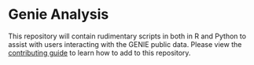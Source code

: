 # Genie Analysis

This repository will contain rudimentary scripts in both in R and Python to assist with users interacting with the GENIE public data.  Please view the [contributing guide](CONTRIBUTING.md) to learn how to add to this repository.
